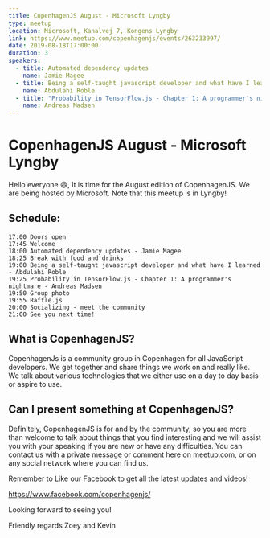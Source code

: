 ```yaml
---
title: CopenhagenJS August - Microsoft Lyngby
type: meetup
location: Microsoft, Kanalvej 7, Kongens Lyngby
link: https://www.meetup.com/copenhagenjs/events/263233997/
date: 2019-08-18T17:00:00
duration: 3
speakers:
  - title: Automated dependency updates
    name: Jamie Magee
  - title: Being a self-taught javascript developer and what have I learned
    name: Abdulahi Roble
  - title: "Probability in TensorFlow.js - Chapter 1: A programmer's nightmare"
    name: Andreas Madsen
---
```


# CopenhagenJS August - Microsoft Lyngby

Hello everyone 😄,
It is time for the August edition of CopenhagenJS. We are being hosted by Microsoft. Note that this meetup is in Lyngby!

## Schedule:

    17:00 Doors open
    17:45 Welcome
    18:00 Automated dependency updates - Jamie Magee
    18:25 Break with food and drinks
    19:00 Being a self-taught javascript developer and what have I learned - Abdulahi Roble
    19:25 Probability in TensorFlow.js - Chapter 1: A programmer's nightmare - Andreas Madsen
    19:50 Group photo
    19:55 Raffle.js
    20:00 Socializing - meet the community
    21:00 See you next time!

## What is CopenhagenJS?

CopenhagenJs is a community group in Copenhagen for all JavaScript developers. We get together and share things we work on and really like. We talk about various technologies that we either use on a day to day basis or aspire to use.

## Can I present something at CopenhagenJS?

Definitely, CopenhagenJS is for and by the community, so you are more than welcome to talk about things that you find interesting and we will assist you with your speaking if you are new or have any difficulties. You can contact us with a private message or comment here on meetup.com, or on any social network where you can find us.

Remember to Like our Facebook to get all the latest updates and videos!

https://www.facebook.com/copenhagenjs/

Looking forward to seeing you!

Friendly regards
Zoey and Kevin
